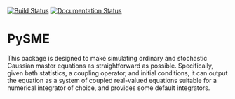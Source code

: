 [![Build Status](https://travis-ci.org/CQuIC/pysme.svg?branch=master)](
https://travis-ci.org/CQuIC/pysme)
[![Documentation Status](
https://readthedocs.org/projects/pysme/badge/?version=latest)](
http://pysme.readthedocs.org/en/latest/?badge=latest)

PySME
=====

This package is designed to make simulating ordinary and stochastic Gaussian
master equations as straightforward as possible. Specifically, given bath
statistics, a coupling operator, and initial conditions, it can output the
equation as a system of coupled real-valued equations suitable for a numerical
integrator of choice, and provides some default integrators.
